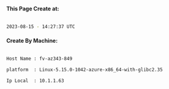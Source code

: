 
   
#### This Page Create at:

```bash

2023-08-15 - 14:27:37 UTC

```

#### Create By Machine:

```bash

Host Name : fv-az343-849

platform  : Linux-5.15.0-1042-azure-x86_64-with-glibc2.35

Ip Local  : 10.1.1.63

```

